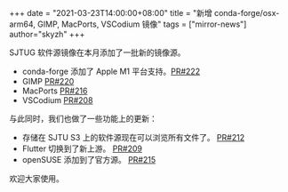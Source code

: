 +++
date = "2021-03-23T14:00:00+08:00"
title = "新增 conda-forge/osx-arm64, GIMP, MacPorts, VSCodium 镜像"
tags = ["mirror-news"]
author="skyzh"
+++

SJTUG 软件源镜像在本月添加了一批新的镜像源。

* conda-forge 添加了 Apple M1 平台支持。[PR#222](https://github.com/sjtug/mirror-docker-unified/pull/222)
* GIMP [PR#220](https://github.com/sjtug/mirror-docker-unified/pull/220)
* MacPorts [PR#216](https://github.com/sjtug/mirror-docker-unified/pull/216)
* VSCodium [PR#208](https://github.com/sjtug/mirror-docker-unified/pull/208)

与此同时，我们也做了一些功能上的更新：

* 存储在 SJTU S3 上的软件源现在可以浏览所有文件了。 [PR#212](https://github.com/sjtug/mirror-docker-unified/pull/212)
* Flutter 切换到了新上游。 [PR#209](https://github.com/sjtug/mirror-docker-unified/pull/209)
* openSUSE 添加到了官方源。 [PR#215](https://github.com/sjtug/mirror-docker-unified/pull/215)

欢迎大家使用。
